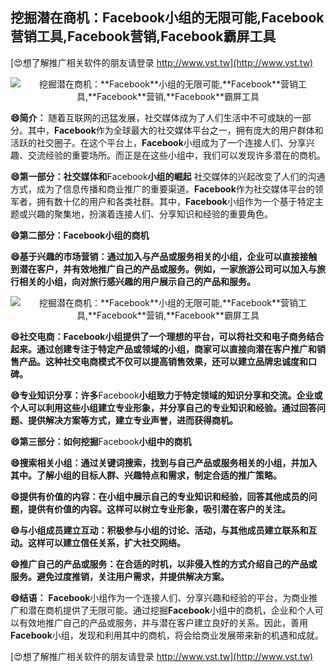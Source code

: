 ## **挖掘潜在商机：**Facebook**小组的无限可能,**Facebook**营销工具,**Facebook**营销,**Facebook**霸屏工具**

[😍想了解推广相关软件的朋友请登录 http://www.vst.tw](http://www.vst.tw)

 <center><img src="https://vst.tw/MP4/tuiguang/png/3.png" alt="挖掘潜在商机：**Facebook**小组的无限可能,**Facebook**营销工具,**Facebook**营销,**Facebook**霸屏工具"></center>

**😄简介：**
随着互联网的迅猛发展，社交媒体成为了人们生活中不可或缺的一部分。其中，**Facebook**作为全球最大的社交媒体平台之一，拥有庞大的用户群体和活跃的社交圈子。在这个平台上，**Facebook**小组成为了一个连接人们、分享兴趣、交流经验的重要场所。而正是在这些小组中，我们可以发现许多潜在的商机。

**😄第一部分：社交媒体和**Facebook**小组的崛起**
社交媒体的兴起改变了人们的沟通方式，成为了信息传播和商业推广的重要渠道。**Facebook**作为社交媒体平台的领军者，拥有数十亿的用户和各类社群。其中，**Facebook**小组作为一个基于特定主题或兴趣的聚集地，扮演着连接人们、分享知识和经验的重要角色。

**😄第二部分：**Facebook**小组的商机**

**😄基于兴趣的市场营销：通过加入与产品或服务相关的小组，企业可以直接接触到潜在客户，并有效地推广自己的产品或服务。例如，一家旅游公司可以加入与旅行相关的小组，向对旅行感兴趣的用户展示自己的产品和服务。**

 <center><img src="https://vst.tw/MP4/tuiguang/png/8.png" alt="挖掘潜在商机：**Facebook**小组的无限可能,**Facebook**营销工具,**Facebook**营销,**Facebook**霸屏工具"></center>

**😄社交电商：**Facebook**小组提供了一个理想的平台，可以将社交和电子商务结合起来。通过创建专注于特定产品或领域的小组，商家可以直接向潜在客户推广和销售产品。这种社交电商模式不仅可以提高销售效果，还可以建立品牌忠诚度和口碑。**

**😄专业知识分享：许多**Facebook**小组致力于特定领域的知识分享和交流。企业或个人可以利用这些小组建立专业形象，并分享自己的专业知识和经验。通过回答问题、提供解决方案等方式，建立专业声誉，进而获得商机。**

**😄第三部分：如何挖掘**Facebook**小组中的商机**

**😄搜索相关小组：通过关键词搜索，找到与自己产品或服务相关的小组，并加入其中。了解小组的目标人群、兴趣特点和需求，制定合适的推广策略。**

**😄提供有价值的内容：在小组中展示自己的专业知识和经验，回答其他成员的问题，提供有价值的内容。这样可以树立专业形象，吸引潜在客户的关注。**

**😄与小组成员建立互动：积极参与小组的讨论、活动，与其他成员建立联系和互动。这样可以建立信任关系，扩大社交网络。**

**😄推广自己的产品或服务：在合适的时机，以非侵入性的方式介绍自己的产品或服务。避免过度推销，关注用户需求，并提供解决方案。**

**😄结语：**
**Facebook**小组作为一个连接人们、分享兴趣和经验的平台，为商业推广和潜在商机提供了无限可能。通过挖掘**Facebook**小组中的商机，企业和个人可以有效地推广自己的产品或服务，并与潜在客户建立良好的关系。因此，善用**Facebook**小组，发现和利用其中的商机，将会给商业发展带来新的机遇和成就。

[😍想了解推广相关软件的朋友请登录 http://www.vst.tw](http://www.vst.tw)




